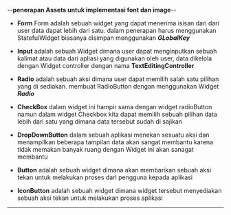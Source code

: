 --**penerapan Assets untuk implementasi font dan image**--

* **Form** Form adalah sebuah widget yang dapat menerima isisan dari dari user data dapat lebih dari satu. dalam penerapan harus menggunakan StatefulWidget biasanya disimpan menggunakan ***GLobalKey<FormState>***

* **Input** adalah sebuah Widget dimana user dapat menginputkan sebuah kalimat atau data dari apliasi yang digunakan oleh user, data dikelola dengan Widget controller dengan nama **TextEditingController**

* **Radio** adalah sebuah aksi dimana user dapat memilih salah satu pilihan yang di sediakan. membuat RadioButton dengan menggunakan Widget ***Radio***

* **CheckBox** dalam widget ini hampir sama dengan widget radioButton namun dalam widget Checkbox kita dapat memilih sebuah pilihan data lebih dari satu yang dimana data tersebut sudah di sajikan

* **DropDownButton** dalam sebuah aplikasi menekan sesuatu aksi dan menampilkan beberapa tampilan data akan sangat membantu karena tidak memakan banyak ruang dengan Widget ini akan sanagat membantu

* **Button** adalah sebuah widget dimana akan membarikan sebuah aksi tekan untuk melakukan proses dari pengguna kepada aplikasi

* **IconButton** adalah sebuah widget dimana widget tersebut menyediakan sebuah aksi tekan untuk melakukan proses aplikasi
------------------------------------------------------------------

